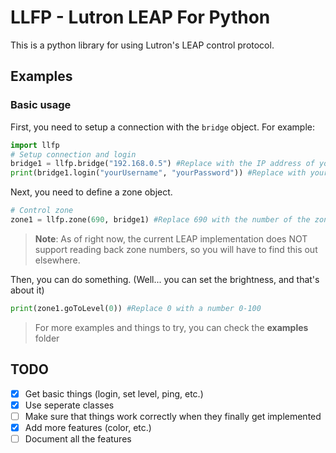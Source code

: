 # LLFP - Lutron LEAP For Python

This is a python library for using Lutron's LEAP control protocol.

## Examples

### Basic usage

First, you need to setup a connection with the ```bridge``` object.
For example:

```python
import llfp
# Setup connection and login
bridge1 = llfp.bridge("192.168.0.5") #Replace with the IP address of your bridge
print(bridge1.login("yourUsername", "yourPassword")) #Replace with your username/password.
```

Next, you need to define a zone object.

```python
# Control zone
zone1 = llfp.zone(690, bridge1) #Replace 690 with the number of the zone you want to control.
```

> **Note**: As of right now, the current LEAP implementation does NOT support reading back zone numbers, so you will have to find this out elsewhere.

Then, you can do something. (Well... you can set the brightness, and that's about it)

```python
print(zone1.goToLevel(0)) #Replace 0 with a number 0-100
```

> For more examples and things to try, you can check the **examples** folder

## TODO

- [x] Get basic things (login, set level, ping, etc.)
- [x] Use seperate classes
- [ ] Make sure that things work correctly when they finally get implemented
- [x] Add more features (color, etc.)
- [ ] Document all the features
